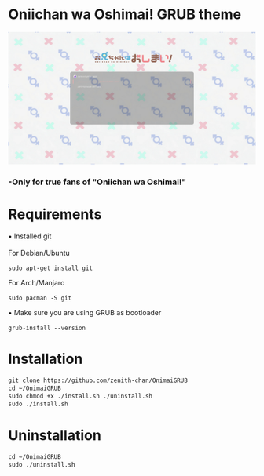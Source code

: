 # Oniichan wa Oshimai! GRUB theme
<img src="./Onimai/preview/preview.png" > <br /> 
### -Only for true fans of "Oniichan wa Oshimai!"
# Requirements
• Installed git <br /> <br />
 For Debian/Ubuntu
```
sudo apt-get install git
```
 For Arch/Manjaro
```
sudo pacman -S git
```
• Make sure you are using GRUB as bootloader
```
grub-install --version
```
# Installation
```
git clone https://github.com/zenith-chan/OnimaiGRUB
cd ~/OnimaiGRUB
sudo chmod +x ./install.sh ./uninstall.sh
sudo ./install.sh
```
# Uninstallation
```
cd ~/OnimaiGRUB
sudo ./uninstall.sh
```
